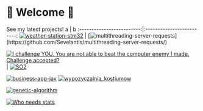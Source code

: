 # 🚀 Welcome 🚀
See my latest projects!
a | b
:-------------------------:|:-------------------------:
[![weather-station-stm32](https://github-readme-stats.vercel.app/api/pin/?username=sevelantis&repo=weather-station-stm32&theme=nightowl&show_owner=false)](https://github.com/Sevelantis/weather-station-stm32/) | [![multithreading-server-requests](https://github-readme-stats.vercel.app/api/pin/?username=sevelantis&repo=multithreading-server-requests&theme=nightowl&show_owner=false")](https://github.com/Sevelantis/multithreading-server-requests/)

[![I challenge YOU. You are not able to beat the computer enemy I made. Challenge accepted?](https://github-readme-stats.vercel.app/api/pin/?username=sevelantis&repo=noughts-and-crosses&theme=gruvbox&show_owner=false)](https://github.com/Sevelantis/noughts-and-crosses) | [![SO2](https://github-readme-stats.vercel.app/api/pin/?username=sevelantis&repo=SO2&theme=gruvbox&show_owner=false)](https://github.com/Sevelantis/SO2)

[![business-app-jav](https://github-readme-stats.vercel.app/api/pin/?username=sevelantis&repo=business-app-java&theme=gruvbox&show_owner=false)](https://github.com/Sevelantis/business-app-java) [![wypozyczalnia_kostiumow](https://github-readme-stats.vercel.app/api/pin/?username=Agstarte&repo=wypozyczalnia_kostiumow&theme=gruvbox&show_owner=false)](https://github.com/Agstarte/wypozyczalnia_kostiumow/)

[![genetic-algorithm](https://github-readme-stats.vercel.app/api/pin/?username=sevelantis&repo=genetic-algorithm&theme=gruvbox&show_owner=false)](https://github.com/Sevelantis/genetic-algorithm)

[![Who needs stats](https://github-readme-stats.vercel.app/api?username=sevelantis&hide=stars,prs,issues&count_private=true&show_icons=true&theme=cobalt&include_all_commits=true&line_height=30)](https://github.com/sevelantis)
